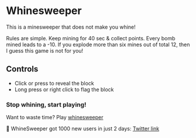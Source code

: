 # Whinesweeper
This is a minesweeper that does not make you whine!

Rules are simple. Keep mining for 40 sec & collect points. Every bomb mined leads to a -10. If you explode more than six mines out of total 12, then I guess this game is not for you!

## Controls
- Click or press to reveal the block
- Long press or right click to flag the block

### Stop whining, start playing!

Want to waste time? Play [whinesweeper](http://whinesweeper.com)

🚨 WhineSweeper got 1000 new users in just 2 days: [Twitter link](https://twitter.com/tanishaaa03/status/1505453177982058499?s=20&t=fuuAURjwxxoPOluIdnrb_Q)
